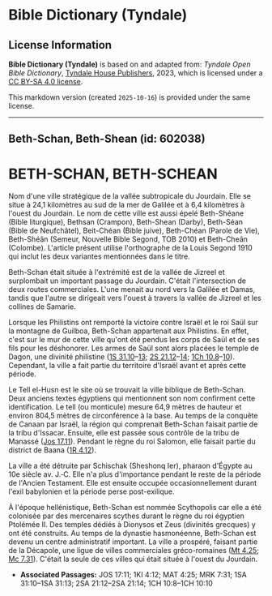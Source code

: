 # Bible Dictionary (Tyndale)

## License Information

**Bible Dictionary (Tyndale)** is based on and adapted from: _Tyndale Open Bible Dictionary_, [Tyndale House Publishers](https://tyndaleopenresources.com/), 2023, which is licensed under a [CC BY-SA 4.0 license](https://creativecommons.org/licenses/by-sa/4.0/legalcode.en).

This markdown version (created `2025-10-16`) is provided under the same license.



--------------------------------

## Beth-Schan, Beth-Shean (id: 602038)

BETH\-SCHAN, BETH\-SCHEAN
=========================

Nom d'une ville stratégique de la vallée subtropicale du Jourdain. Elle se situe à 24,1 kilomètres au sud de la mer de Galilée et à 6,4 kilomètres à l'ouest du Jourdain. Le nom de cette ville est aussi épelé Beth\-Shéane (Bible liturgique), Bethsan (Crampon), Beth\-Shean (Darby), Beth\-Séan (Bible de Neufchâtel), Beit\-Chéan (Bible juive), Beth\-Chéan (Parole de Vie), Beth\-Shéân (Semeur, Nouvelle Bible Segond, TOB 2010\) et Beth\-Cheân (Colombe). L'article présent utilise l'orthographe de la Louis Segond 1910 qui inclut les deux variantes mentionnées dans le titre. 

Beth\-Schan était située à l'extrémité est de la vallée de Jizreel et surplombait un important passage du Jourdain. C'était l'intersection de deux routes commerciales. L'une menait au nord vers la Galilée et Damas, tandis que l'autre se dirigeait vers l'ouest à travers la vallée de Jizreel et les collines de Samarie.

Lorsque les Philistins ont remporté la victoire contre Israël et le roi Saül sur la montagne de Guilboa, Beth\-Schan appartenait aux Philistins. En effet, c'est sur le mur de cette ville qu'ont été pendus les corps de Saül et de ses fils pour les déshonorer. Les armes de Saül sont alors placées le temple de Dagon, une divinité philistine ([1S 31\.10](https://ref.ly/1Sam31:10-1Sam31:13)–[13](https://ref.ly/1Sam31:10-1Sam31:13); [2S 21\.12](https://ref.ly/2Sam21:12-2Sam21:14)–[14](https://ref.ly/2Sam21:12-2Sam21:14); [1Ch 10\.8](https://ref.ly/1Chr10:8-1Chr10:10)–[10](https://ref.ly/1Chr10:8-1Chr10:10)). Cependant, la ville a fait partie du territoire d'Israël avant et après cette période.

Le Tell el\-Husn est le site où se trouvait la ville biblique de Beth\-Schan. Deux anciens textes égyptiens qui mentionnent son nom confirment cette identification. Le tell (ou monticule) mesure 64,9 mètres de hauteur et environ 804,5 mètres de circonférence à la base. Au temps de la conquête de Canaan par Israël, la région qui comprenait Beth\-Schan faisait partie de la tribu d'Issacar. Ensuite, elle est passée sous contrôle de la tribu de Manassé ([Jos 17\.11](https://ref.ly/Josh17:11)). Pendant le règne du roi Salomon, elle faisait partie du district de Baana ([1R 4\.12](https://ref.ly/1Kgs4:12)).

La ville a été détruite par Schischak (Sheshonq Ier), pharaon d'Égypte au 10e siècle av. J.‑C. Elle n'a plus d'importance pendant le reste de la période de l'Ancien Testament. Elle est ensuite occupée occasionnellement durant l'exil babylonien et la période perse post\-exilique.

À l'époque hellénistique, Beth\-Schan est nommée Scythopolis car elle a été colonisée par des mercenaires scythes durant le règne du roi égyptien Ptolémée II. Des temples dédiés à Dionysos et Zeus (divinités grecques) y ont été construits. Au temps de la dynastie hasmonéenne, Beth\-Schan est devenu un centre administratif important. La ville a prospéré, faisant partie de la Décapole, une ligue de villes commerciales gréco\-romaines ([Mt 4\.25](https://ref.ly/Matt4:25); [Mc 7\.31](https://ref.ly/Mark7:31)). C'était la seule de ces villes qui était située à l'ouest du Jourdain.

* **Associated Passages:** JOS 17:11; 1KI 4:12; MAT 4:25; MRK 7:31; 1SA 31:10–1SA 31:13; 2SA 21:12–2SA 21:14; 1CH 10:8–1CH 10:10

